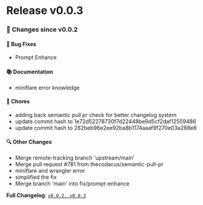 # Release v0.0.3

### 🔄 Changes since v0.0.2

#### 🐛 Bug Fixes

- Prompt Enhance


#### 📚 Documentation

- miniflare error knowledge


#### 🔧 Chores

- adding back semantic pull pr check for better changelog system
- update commit hash to 1e72d52278730f7d22448be9d5cf2daf12559486
- update commit hash to 282beb96e2ee92ba8b1174aaaf9f270e03a288e8


#### 🔍 Other Changes

- Merge remote-tracking branch 'upstream/main'
- Merge pull request #781 from thecodacus/semantic-pull-pr
- miniflare and wrangler error
- simplified the fix
- Merge branch 'main' into fix/prompt-enhance


**Full Changelog**: [`v0.0.2..v0.0.3`](https://github.com/stackblitz-labs/bolt.diy/compare/v0.0.2...v0.0.3)
